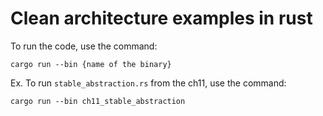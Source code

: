 # Clean architecture examples in rust

To run the code, use the command:

`cargo run --bin {name of the binary}`

Ex. To run `stable_abstraction.rs` from the ch11, use the command:

`cargo run --bin ch11_stable_abstraction`
